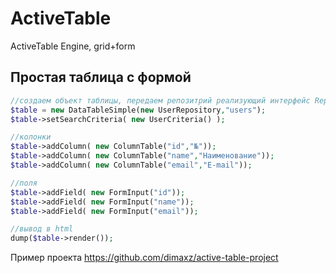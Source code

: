 # ActiveTable
ActiveTable Engine, grid+form

## Простая таблица с формой

```php
//создаем объект таблицы, передаем репозитрий реализующий интерфейс Repo/CrudRepository из пакета dimaxz/repository
$table = new DataTableSimple(new UserRepository,"users");
$table->setSearchCriteria( new UserCriteria() );

//колонки
$table->addColumn( new ColumnTable("id","№"));
$table->addColumn( new ColumnTable("name","Наименование"));
$table->addColumn( new ColumnTable("email","E-mail"));

//поля
$table->addField( new FormInput("id"));
$table->addField( new FormInput("name"));
$table->addField( new FormInput("email"));

//вывод в html
dump($table->render());

```

Пример проекта https://github.com/dimaxz/active-table-project
